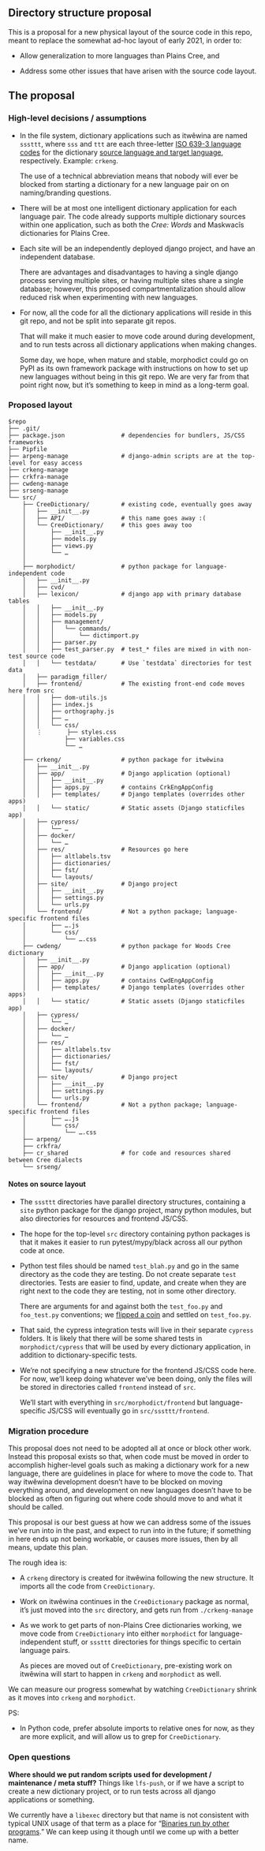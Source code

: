 ## Directory structure proposal

This is a proposal for a new physical layout of the source code in this
repo, meant to replace the somewhat ad-hoc layout of early 2021, in order
to:

  - Allow generalization to more languages than Plains Cree, and

  - Address some other issues that have arisen with the source code layout.

## The proposal

### High-level decisions / assumptions

  - In the file system, dictionary applications such as itwêwina are named
    `sssttt`, where `sss` and `ttt` are each three-letter [ISO 639-3
    language codes][639-3] for the dictionary [source language and target
    language](glossary.md), respectively. Example: `crkeng`.

    The use of a technical abbreviation means that nobody will ever be
    blocked from starting a dictionary for a new language pair on on
    naming/branding questions.

  - There will be at most one intelligent dictionary application for each
    language pair. The code already supports multiple dictionary sources
    within one application, such as both the *Cree: Words* and Maskwacîs
    dictionaries for Plains Cree.

  - Each site will be an independently deployed django project, and have an
    independent database.

    There are advantages and disadvantages to having a single django
    process serving multiple sites, or having multiple sites share a single
    database; however, this proposed compartmentalization should allow
    reduced risk when experimenting with new languages.

  - For now, all the code for all the dictionary applications will reside
    in this git repo, and not be split into separate git repos.

    That will make it much easier to move code around during development,
    and to run tests across all dictionary applications when making
    changes.

    Some day, we hope, when mature and stable, morphodict could go on PyPI
    as its own framework package with instructions on how to set up new
    languages without being in this git repo. We are very far from that
    point right now, but it’s something to keep in mind as a long-term
    goal.

[639-3]: https://iso639-3.sil.org/code_tables/639/data

### Proposed layout

    $repo
    ├── .git/
    ├── package.json                # dependencies for bundlers, JS/CSS frameworks
    ├── Pipfile
    ├── arpeng-manage               # django-admin scripts are at the top-level for easy access
    ├── crkeng-manage
    ├── crkfra-manage
    ├── cwdeng-manage
    ├── srseng-manage
    └── src/
        ├── CreeDictionary/         # existing code, eventually goes away
        │   ├── __init__.py
        │   ├── API/                # this name goes away :(
        │   └── CreeDictionary/     # this goes away too
        │       ├── __init__.py
        │       ├── models.py
        │       ├── views.py
        │       └── …
        │
        ├── morphodict/             # python package for language-independent code
        │   ├── __init__.py
        │   ├── cvd/
        │   ├── lexicon/            # django app with primary database tables
        │   │   ├── __init__.py
        │   │   ├── models.py
        │   │   ├── management/
        │   │   │   └── commands/
        │   │   │       └── dictimport.py
        │   │   ├── parser.py
        │   │   ├── test_parser.py  # test_* files are mixed in with non-test source code
        │   │   └── testdata/       # Use `testdata` directories for test data
        │   ├── paradigm_filler/
        │   ├── frontend/           # The existing front-end code moves here from src
        │   │   ├── dom-utils.js
        │   │   ├── index.js
        │   │   ├── orthography.js
        │   │   ├── …
        │   │   └── css/
        │   ⋮       ├── styles.css
        │           ├── variables.css
        │           └── …
        │
        ├── crkeng/                 # python package for itwêwina
        │   ├── __init__.py
        │   ├── app/                # Django application (optional)
        │   │   ├── __init__.py
        │   │   ├── apps.py         # contains CrkEngAppConfig
        │   │   ├── templates/      # Django templates (overrides other apps)
        │   │   └── static/         # Static assets (Django staticfiles app)
        │   ├── cypress/
        │   │   └── …
        │   ├── docker/
        │   │   └── …
        │   ├── res/                # Resources go here
        │   │   ├── altlabels.tsv
        │   │   ├── dictionaries/
        │   │   ├── fst/
        │   │   └── layouts/
        │   ├── site/               # Django project
        │   │   ├── __init__.py
        │   │   ├── settings.py
        │   │   └── urls.py
        │   └── frontend/           # Not a python package; language-specific frontend files
        │       ├── ….js
        │       └── css/
        │           └── ….css
        ├── cwdeng/                 # python package for Woods Cree dictionary
        │   ├── __init__.py
        │   ├── app/                # Django application (optional)
        │   │   ├── __init__.py
        │   │   ├── apps.py         # contains CwdEngAppConfig
        │   │   ├── templates/      # Django templates (overrides other apps)
        │   │   └── static/         # Static assets (Django staticfiles app)
        │   ├── cypress/
        │   │   └── …
        │   ├── docker/
        │   │   └── …
        │   ├── res/
        │   │   ├── altlabels.tsv
        │   │   ├── dictionaries/
        │   │   ├── fst/
        │   │   └── layouts/
        │   ├── site/               # Django project
        │   │   ├── __init__.py
        │   │   ├── settings.py
        │   │   └── urls.py
        │   └── frontend/           # Not a python package; language-specific frontend files
        │       ├── ….js
        │       └── css/
        │           └── ….css
        ├── arpeng/
        ├── crkfra/
        ├── cr_shared               # for code and resources shared between Cree dialects
        └── srseng/

#### Notes on source layout

  - The `sssttt` directories have parallel directory structures, containing
    a `site` python package for the django project, many python modules,
    but also directories for resources and frontend JS/CSS.

  - The hope for the top-level `src` directory containing python packages
    is that it makes it easier to run pytest/mypy/black across all our
    python code at once.

  - Python test files should be named `test_blah.py` and go in the same
    directory as the code they are testing. Do not create separate `test`
    directories. Tests are easier to find, update, and create when they are
    right next to the code they are testing, not in some other directory.

    There are arguments for and against both the `test_foo.py` and
    `foo_test.py` conventions; we [flipped a coin] and settled on
    `test_foo.py`.

  - That said, the cypress integration tests will live in their separate
    `cypress` folders. It is likely that there will be some shared tests in
    `morphodict/cypress` that will be used by every dictionary application,
    in addition to dictionary-specific tests.

  - We’re not specifying a new structure for the frontend JS/CSS code here.
    For now, we’ll keep doing whatever we’ve been doing, only the files
    will be stored in directories called `frontend` instead of `src`.

    We’ll start with everything in `src/morphodict/frontend` but
    language-specific JS/CSS will eventually go in `src/sssttt/frontend`.

[flipped a coin]: https://docs.python.org/3/library/random.html#random.choice

### Migration procedure

This proposal does not need to be adopted all at once or block other work.
Instead this proposal exists so that, when code must be moved in order to
accomplish higher-level goals such as making a dictionary work for a new
language, there are guidelines in place for where to move the code to. That
way itwêwina development doesn’t have to be blocked on moving everything
around, and development on new languages doesn’t have to be blocked as
often on figuring out where code should move to and what it should be
called.

This proposal is our best guess at how we can address some of the issues
we’ve run into in the past, and expect to run into in the future; if
something in here ends up not being workable, or causes more issues, then
by all means, update this plan.

The rough idea is:

  - A `crkeng` directory is created for itwêwina following the new structure.
    It imports all the code from `CreeDictionary`.

  - Work on itwêwina continues in the `CreeDictionary` package as normal,
    it’s just moved into the `src` directory, and gets run from
    `./crkeng-manage`

  - As we work to get parts of non-Plains Cree dictionaries working, we
    move code from `CreeDictionary` into either `morphodict` for
    language-independent stuff, or `sssttt` directories for things
    specific to certain language pairs.

    As pieces are moved out of `CreeDictionary`, pre-existing work on
    itwêwina will start to happen in `crkeng` and `morphodict` as well.

We can measure our progress somewhat by watching `CreeDictionary` shrink as
it moves into `crkeng` and `morphodict`.

PS:

  - In Python code, prefer absolute imports to relative ones for now, as
    they are more explicit, and will allow us to grep for `CreeDictionary`.

### Open questions

**Where should we put random scripts used for development / maintenance /
meta stuff?** Things like `lfs-push`, or if we have a script to create a
new dictionary project, or to run tests across all django applications or
something.

We currently have a `libexec` directory but that name is not consistent
with typical UNIX usage of that term as a place for “[Binaries run by other
programs][libexec].” We can keep using it though until we come up with a
better name.

[libexec]: https://refspecs.linuxfoundation.org/FHS_3.0/fhs-3.0.html#usrlibexec
